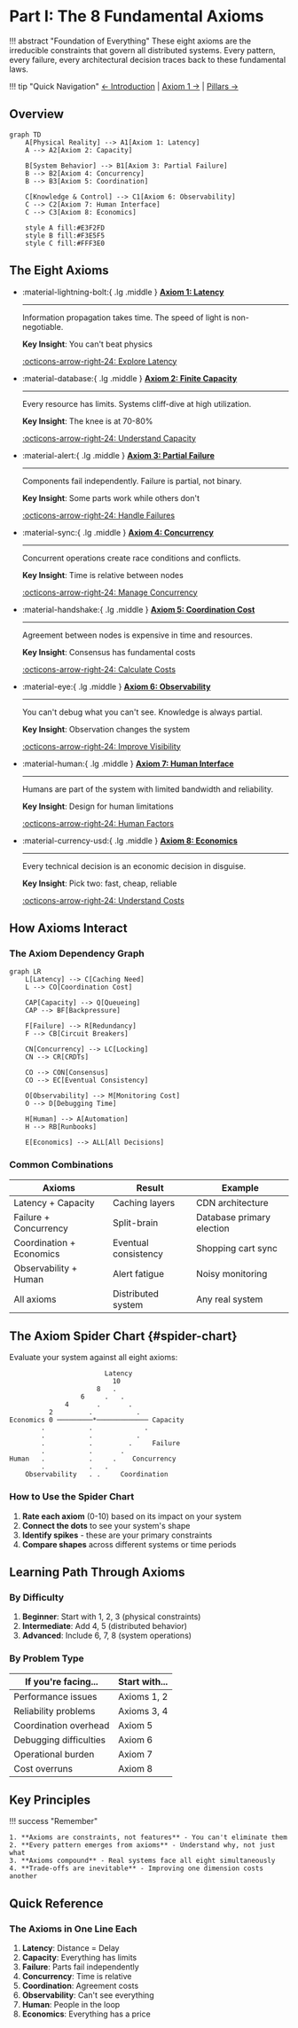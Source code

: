 # Part I: The 8 Fundamental Axioms

!!! abstract "Foundation of Everything"
    These eight axioms are the irreducible constraints that govern all distributed systems. Every pattern, every failure, every architectural decision traces back to these fundamental laws.

!!! tip "Quick Navigation"
    [← Introduction](../introduction/index.md) |
    [Axiom 1 →](axiom-1-latency/index.md) |
    [Pillars →](../part2-pillars/index.md)

## Overview

<div class="axiom-overview">

```mermaid
graph TD
    A[Physical Reality] --> A1[Axiom 1: Latency]
    A --> A2[Axiom 2: Capacity]
    
    B[System Behavior] --> B1[Axiom 3: Partial Failure]
    B --> B2[Axiom 4: Concurrency]
    B --> B3[Axiom 5: Coordination]
    
    C[Knowledge & Control] --> C1[Axiom 6: Observability]
    C --> C2[Axiom 7: Human Interface]
    C --> C3[Axiom 8: Economics]
    
    style A fill:#E3F2FD
    style B fill:#F3E5F5
    style C fill:#FFF3E0
```

</div>

## The Eight Axioms

<div class="grid cards" markdown>

- :material-lightning-bolt:{ .lg .middle } **[Axiom 1: Latency](axiom-1-latency/index.md)**

    ---
    
    Information propagation takes time. The speed of light is non-negotiable.
    
    **Key Insight**: You can't beat physics
    
    [:octicons-arrow-right-24: Explore Latency](axiom-1-latency/index.md)

- :material-database:{ .lg .middle } **[Axiom 2: Finite Capacity](axiom-2-capacity/index.md)**

    ---
    
    Every resource has limits. Systems cliff-dive at high utilization.
    
    **Key Insight**: The knee is at 70-80%
    
    [:octicons-arrow-right-24: Understand Capacity](axiom-2-capacity/index.md)

- :material-alert:{ .lg .middle } **[Axiom 3: Partial Failure](axiom-3-failure/index.md)**

    ---
    
    Components fail independently. Failure is partial, not binary.
    
    **Key Insight**: Some parts work while others don't
    
    [:octicons-arrow-right-24: Handle Failures](axiom-3-failure/index.md)

- :material-sync:{ .lg .middle } **[Axiom 4: Concurrency](axiom-4-concurrency/index.md)**

    ---
    
    Concurrent operations create race conditions and conflicts.
    
    **Key Insight**: Time is relative between nodes
    
    [:octicons-arrow-right-24: Manage Concurrency](axiom-4-concurrency/index.md)

- :material-handshake:{ .lg .middle } **[Axiom 5: Coordination Cost](axiom-5-coordination/index.md)**

    ---
    
    Agreement between nodes is expensive in time and resources.
    
    **Key Insight**: Consensus has fundamental costs
    
    [:octicons-arrow-right-24: Calculate Costs](axiom-5-coordination/index.md)

- :material-eye:{ .lg .middle } **[Axiom 6: Observability](axiom-6-observability/index.md)**

    ---
    
    You can't debug what you can't see. Knowledge is always partial.
    
    **Key Insight**: Observation changes the system
    
    [:octicons-arrow-right-24: Improve Visibility](axiom-6-observability/index.md)

- :material-human:{ .lg .middle } **[Axiom 7: Human Interface](axiom-7-human-interface/index.md)**

    ---
    
    Humans are part of the system with limited bandwidth and reliability.
    
    **Key Insight**: Design for human limitations
    
    [:octicons-arrow-right-24: Human Factors](axiom-7-human-interface/index.md)

- :material-currency-usd:{ .lg .middle } **[Axiom 8: Economics](axiom-8-economics/index.md)**

    ---
    
    Every technical decision is an economic decision in disguise.
    
    **Key Insight**: Pick two: fast, cheap, reliable
    
    [:octicons-arrow-right-24: Understand Costs](axiom-8-economics/index.md)

</div>

## How Axioms Interact

### The Axiom Dependency Graph

```mermaid
graph LR
    L[Latency] --> C[Caching Need]
    L --> CO[Coordination Cost]
    
    CAP[Capacity] --> Q[Queueing]
    CAP --> BF[Backpressure]
    
    F[Failure] --> R[Redundancy]
    F --> CB[Circuit Breakers]
    
    CN[Concurrency] --> LC[Locking]
    CN --> CR[CRDTs]
    
    CO --> CON[Consensus]
    CO --> EC[Eventual Consistency]
    
    O[Observability] --> M[Monitoring Cost]
    O --> D[Debugging Time]
    
    H[Human] --> A[Automation]
    H --> RB[Runbooks]
    
    E[Economics] --> ALL[All Decisions]
```

### Common Combinations

| Axioms | Result | Example |
|--------|--------|---------|
| Latency + Capacity | Caching layers | CDN architecture |
| Failure + Concurrency | Split-brain | Database primary election |
| Coordination + Economics | Eventual consistency | Shopping cart sync |
| Observability + Human | Alert fatigue | Noisy monitoring |
| All axioms | Distributed system | Any real system |

## The Axiom Spider Chart {#spider-chart}

Evaluate your system against all eight axioms:

<div class="spider-chart">

```
                        Latency
                          10
                      8   .   
                  6     .   .
              4       .       .
          2         .           .
Economics 0 ─────────*───────────── Capacity
        .           .             .
        .           .           .
        .           .         .     Failure
        .           .       .
Human   .           .     .    Concurrency
        .           .   .
    Observability   . .     Coordination
```

</div>

### How to Use the Spider Chart

1. **Rate each axiom** (0-10) based on its impact on your system
2. **Connect the dots** to see your system's shape
3. **Identify spikes** - these are your primary constraints
4. **Compare shapes** across different systems or time periods

## Learning Path Through Axioms

### By Difficulty

1. **Beginner**: Start with 1, 2, 3 (physical constraints)
2. **Intermediate**: Add 4, 5 (distributed behavior)
3. **Advanced**: Include 6, 7, 8 (system operations)

### By Problem Type

| If you're facing... | Start with... |
|---------------------|---------------|
| Performance issues | Axioms 1, 2 |
| Reliability problems | Axioms 3, 4 |
| Coordination overhead | Axiom 5 |
| Debugging difficulties | Axiom 6 |
| Operational burden | Axiom 7 |
| Cost overruns | Axiom 8 |

## Key Principles

!!! success "Remember"
    
    1. **Axioms are constraints, not features** - You can't eliminate them
    2. **Every pattern emerges from axioms** - Understand why, not just what
    3. **Axioms compound** - Real systems face all eight simultaneously
    4. **Trade-offs are inevitable** - Improving one dimension costs another

## Quick Reference

### The Axioms in One Line Each

1. **Latency**: Distance = Delay
2. **Capacity**: Everything has limits
3. **Failure**: Parts fail independently  
4. **Concurrency**: Time is relative
5. **Coordination**: Agreement costs
6. **Observability**: Can't see everything
7. **Human**: People in the loop
8. **Economics**: Everything has a price